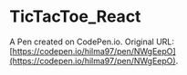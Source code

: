 # TicTacToe_React

A Pen created on CodePen.io. Original URL: [https://codepen.io/hilma97/pen/NWgEepO](https://codepen.io/hilma97/pen/NWgEepO).


